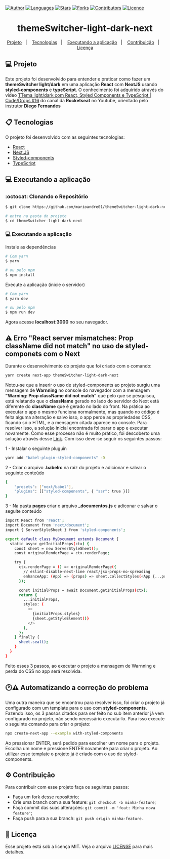 [![Author](https://img.shields.io/badge/author-marioandre01-61dafb?style=flat-square)](https://github.com/marioandre01)
[![Languages](https://img.shields.io/github/languages/count/marioandre01/themeSwitcher-light-dark-next?color=%2361dafb&style=flat-square)](#)
[![Stars](https://img.shields.io/github/stars/marioandre01/themeSwitcher-light-dark-next?color=61dafb&style=flat-square)](https://github.com/marioandre01/themeSwitcher-light-dark-next/stargazers)
[![Forks](https://img.shields.io/github/forks/marioandre01/themeSwitcher-light-dark-next?color=%2361dafb&style=flat-square)](https://github.com/marioandre01/themeSwitcher-light-dark-next/network/members)
[![Contributors](https://img.shields.io/github/contributors/marioandre01/themeSwitcher-light-dark-next?color=61dafb&style=flat-square)](https://github.com/marioandre01/themeSwitcher-light-dark-next/graphs/contributors)
[![Licence](https://img.shields.io/github/license/marioandre01/themeSwitcher-light-dark-next?color=%2361dafb&style=flat-square)](https://github.com/marioandre01/themeSwitcher-light-dark-next/blob/master/LICENCE.md)


<h1 align="center">
  themeSwitcher-light-dark-next
</h1>

<p align="center"> 
  <a href="#-projeto">Projeto</a>&nbsp;&nbsp;&nbsp;|&nbsp;&nbsp;&nbsp;
  <a href="#-tecnologias">Tecnologias</a>&nbsp;&nbsp;&nbsp;|&nbsp;&nbsp;&nbsp;
  <!-- <a href="#-layout">Layout</a>&nbsp;&nbsp;&nbsp;|&nbsp;&nbsp;&nbsp; -->
  <a href="#-executando-a-aplicação">Executando a aplicação</a>&nbsp;&nbsp;&nbsp;|&nbsp;&nbsp;&nbsp;
  <a href="#gear-contribuição">Contribuição</a>&nbsp;&nbsp;&nbsp;|&nbsp;&nbsp;&nbsp;
  <a href="#memo-licença">Licença</a>
</p>

## 💻 Projeto

Este projeto foi desenvolvido para entender e praticar como fazer um **themeSwitcher light/dark** em uma aplicação **React** com **NextJS** usando **styled-components** e **typeScript**. O conhecimento foi adquirido através do vídeo [TTema light/dark com React, Styled Components e TypeScript | Code/Drops #16](https://www.youtube.com/watch?v=ngVU74daJ8Y) do canal da **Rocketseat** no Youtube, orientado pelo instrutor **Diego Fernandes**


## 📋 Tecnologias

O projeto foi desenvolvido com as seguintes tecnologias:

- [React](https://reactjs.org/)
- [Next.JS](https://nextjs.org/)
- [Styled-components](https://styled-components.com/)
- [TypeScript](https://www.typescriptlang.org/)

<!-- ## 🎨 Layout

### 💻 Web 

<p align="center">
  <img alt="themeSwitcher-light-dark-next" title="themeSwitcher-light-dark-next" src="" width="800px">
  
</p> -->

<!-- ### 📱 Mobile  -->
<!-- <p align="center">
  <img alt="Move.it mobile" title="Move.it mobile" src="img/onePiece_quiz_tela_mobile.png" width="250px">
</p> -->

## 💻 Executando a aplicação

### :octocat: Clonando o Repositório

```bash
$ git clone https://github.com/marioandre01/themeSwitcher-light-dark-next.git

# entre na pasta do projeto
$ cd themeSwitcher-light-dark-next
```
### 💻 Executando a aplicação

Instale as dependências

```bash
# Com yarn
$ yarn

# ou pelo npm
$ npm install
```

Execute a aplicação (inicie o servidor)

```bash
# Com yarn
$ yarn dev

# ou pelo npm
$ npm run dev
```
Agora acesse **localhost:3000** no seu navegador.

## :warning: Erro "React server mismatches: Prop className did not match" no uso de styled-componets com o Next

Durante o desenvolvimento do projeto que foi criado com o comando:

```bash
yarn create next-app themeSwitcher-light-dark-next
```
Notou-se que a inserir o uso de styled-components ao projeto surgiu uma mensagem de **Warnning** no console do navegador com a mensagem **"Warning: Prop className did not match"** que pelo que se pesquisou, está relatando que o **className** gerado no lado do servidor do Next está diferente do **className** que é gerado no lado do front. Na prática ao executar o app o mesmo funciona normalmente, mas quando no código é feita alguma alteração e salvo isso, o app perde as propriedades CSS, ficando só o HTML, e a mensagem citada aparece no console. Para resolver isso, a solução inicial encontrada foi parar o app e executar novamente. Como esse processo não é muito prático, foi descoberto uma solução através desse [Link](https://github.com/vercel/next.js/issues/11600#issuecomment-745165507). Com isso deve-se seguir os seguintes passos:

1 - Instalar o seguinte pluguin
```bash
yarn add "babel-plugin-styled-components" -D
```

2 - Criar o arquivo **.babelrc** na raiz do projeto e adicionar e salvar o seguinte conteúdo
```bash
{
    "presets": ["next/babel"],
    "plugins": [["styled-components", { "ssr": true }]]
}
```
3 - Na pasta **pages** criar o arquivo **_documentos.js** e adiconar e salvar o seguite conteúdo

```bash
import React from 'react';
import Document from 'next/document';
import { ServerStyleSheet } from 'styled-components';

export default class MyDocument extends Document {
  static async getInitialProps(ctx) {
    const sheet = new ServerStyleSheet();
    const originalRenderPage = ctx.renderPage;

    try {
      ctx.renderPage = () => originalRenderPage({
        // eslint-disable-next-line react/jsx-props-no-spreading
        enhanceApp: (App) => (props) => sheet.collectStyles(<App {...props} />),
      });

      const initialProps = await Document.getInitialProps(ctx);
      return {
        ...initialProps,
        styles: (
          <>
            {initialProps.styles}
            {sheet.getStyleElement()}
          </>
        ),
      };
    } finally {
      sheet.seal();
    }
  }
}
```
Feito esses 3 passos, ao executar o projeto a mensagem de Warnning e perda do CSS no app será resolvida.

## :clock1::warning: Automatizando a correção do problema

Uma outra maneira que se encontrou para resolver isso, foi criar o projeto já configurado com um template para o uso com **styled-components**. Fazendo isso, os 3 passos citados para ser feito no sub item anterior já vem configurado no projeto, não sendo necessário executa-lo. Para isso execute o seguinte comando para criar o projeto:

```bash
npx create-next-app --example with-styled-components
```
Ao pressionar ENTER, será pedido para escolher um nome para o projeto. Escolha um nome e pressione ENTER novamente para criar o projeto. Ao utilizar esse template o projeto já é criado com o uso de styled-components.

## :gear: Contribuição

Para contribuir com esse projeto faça os seguintes passos:

- Faça um fork desse repositório;
- Crie uma branch com a sua feature: `git checkout -b minha-feature`;
- Faça commit das suas alterações: `git commit -m 'feat: Minha nova feature'`;
- Faça push para a sua branch: `git push origin minha-feature`.

## :memo: Licença

Esse projeto está sob a licença MIT. Veja o arquivo [LICENSE](./LICENSE) para mais detalhes.




